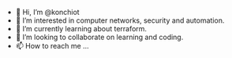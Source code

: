 - 👋 Hi, I’m @konchiot
- 👀 I’m interested in computer networks, security and automation.
- 🌱 I’m currently learning about terraform.
- 💞️ I’m looking to collaborate on learning and coding.
- 📫 How to reach me ...

<!---
konchiot/konchiot is a ✨ special ✨ repository because its `README.md` (this file) appears on your GitHub profile.
You can click the Preview link to take a look at your changes.
--->
